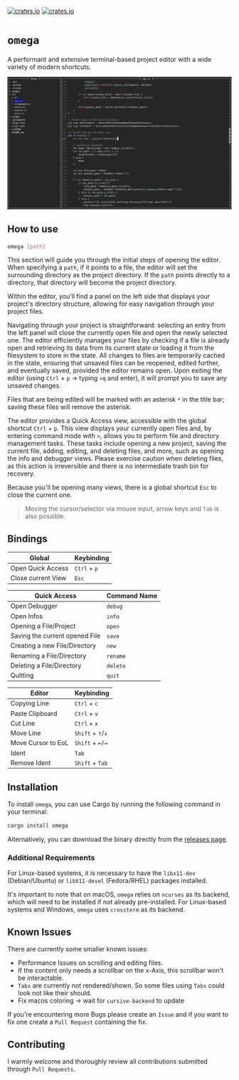 [![crates.io](https://img.shields.io/crates/v/omega.svg)](https://crates.io/crates/omega)
[![crates.io](https://img.shields.io/crates/d/omega.svg)](https://crates.io/crates/omega)

# `omega`

A performant and extensive terminal-based project editor with a wide variety of modern shortcuts.

<img src="images/screenshot.png" width="650"/>

## How to use

```bash
omega [path]
```
This section will guide you through the initial steps of opening the editor. When specifying a `path`, if it points to a file, the editor will set the surrounding directory as the project directory. If the `path` points directly to a directory, that directory will become the project directory.

Within the editor, you'll find a panel on the left side that displays your project's directory structure, allowing for easy navigation through your project files.

Navigating through your project is straightforward: selecting an entry from the left panel will close the currently open file and open the newly selected one. The editor efficiently manages your files by checking if a file is already open and retrieving its data from its current state or loading it from the filesystem to store in the state. All changes to files are temporarily cached in the state, ensuring that unsaved files can be reopened, edited further, and eventually saved, provided the editor remains open. Upon exiting the editor (using `Ctrl` + `p` -> typing `>q` and enter), it will prompt you to save any unsaved changes.

Files that are being edited will be marked with an asterisk `*` in the title bar; saving these files will remove the asterisk.

The editor provides a Quick Access view, accessible with the global shortcut `Ctrl` + `p`. This view displays your currently open files and, by entering command mode with `>`, allows you to perform file and directory management tasks. These tasks include opening a new project, saving the current file, adding, editing, and deleting files, and more, such as opening the info and debugger views. Please exercise caution when deleting files, as this action is irreversible and there is no intermediate trash bin for recovery.

Because you'll be opening many views, there is a global shortcut `Esc` to close the current one.

> Moving the cursor/selector via mouse input, arrow keys and `Tab` is also possible.

## Bindings

| Global             | Keybinding   |
| ------------------ | ------------ |
| Open Quick Access  | `Ctrl` + `p` |
| Close current View | `Esc`        |

| Quick Access                   | Command Name |
| ------------------------------ | ------------ |
| Open Debugger                  | `debug`      |
| Open Infos                     | `info`       |
| Opening a File/Project         | `open`       |
| Saving the current opened File | `save`       |
| Creating a new File/Directory  | `new`        |
| Renaming a File/Directory      | `rename`     |
| Deleting a File/Directory      | `delete`     |
| Quitting                       | `quit`       |

| Editor             | Keybinding                                    |
| ------------------ | --------------------------------------------- |
| Copying Line       | `Ctrl` + `c`                                  |
| Paste Clipboard    | `Ctrl` + `v`                                  |
| Cut Line           | `Ctrl` + `x`                                  |
| Move Line          | `Shift` + <kbd>&uarr;</kbd>/<kbd>&darr;</kbd> |
| Move Cursor to EoL | `Shift` + <kbd>&larr;</kbd>/<kbd>&rarr;</kbd> |
| Ident              | `Tab`                                         |
| Remove Ident       | `Shift` + `Tab`                               |

## Installation

To install `omega`, you can use Cargo by running the following command in your terminal:

```bash
cargo install omega
```
Alternatively, you can download the binary directly from the [releases page](https://github.com/nwrenger/omega/releases/latest).

### Additional Requirements

For Linux-based systems, it is necessary to have the `libx11-dev` (Debian/Ubuntu) or `libX11-devel` (Fedora/RHEL) packages installed.

It's important to note that on macOS, `omega` relies on `ncurses` as its backend, which will need to be installed if not already pre-installed. For Linux-based systems and Windows, `omega` uses `crossterm` as its backend.

## Known Issues

There are currently some smaller known issues:

- Performance Issues on scrolling and editing files.
- If the content only needs a scrollbar on the x-Axis, this scrollbar won't be interactable.
- `Tabs` are currently not rendered/shown. So some files using `Tabs` could look not like their should.
- Fix macos coloring -> wait for `cursive-backend` to update

If you're encountering more Bugs please create an `Issue` and if you want to fix one create a `Pull Request` containing the fix.

## Contributing

I warmly welcome and thoroughly review all contributions submitted through `Pull Requests`.

